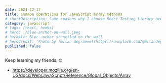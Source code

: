 ```yaml
---
date: 2021-12-17
title: Common operations for JavaScript array methods
# shortDescription: Some reasons why I choose React Testing Library over Enzyme for testing React components
category: javascript
# tags: [react, hooks]
# hero: ./blue-anchor-on-wall.jpeg
# heroAlt: Blue anchor stenciled on the wall
# heroCredit: 'Photo by [milan degraeve](https://unsplash.com/@milandegraeve)'
published: false
---
```


Keep learning my friends. 🤓

- https://developer.mozilla.org/en-US/docs/Web/JavaScript/Reference/Global_Objects/Array
